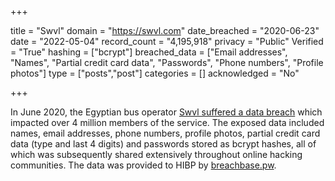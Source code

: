 +++

title = "Swvl"
domain = "https://swvl.com"
date_breached = "2020-06-23"
date = "2022-05-04"
record_count = "4,195,918"
privacy = "Public"
Verified = "True"
hashing = ["bcrypt"]
breached_data = ["Email addresses", "Names", "Partial credit card data", "Passwords", "Phone numbers", "Profile photos"]
type = ["posts","post"]
categories = []
acknowledged = "No"


+++


In June 2020, the Egyptian bus operator <a href="https://portswigger.net/daily-swig/egyptian-bus-operator-swvl-hit-by-data-breach" target="_blank" rel="noopener">Swvl suffered a data breach</a> which impacted over 4 million members of the service. The exposed data included names, email addresses, phone numbers, profile photos, partial credit card data (type and last 4 digits) and passwords stored as bcrypt hashes, all of which was subsequently shared extensively throughout online hacking communities. The data was provided to HIBP by <a href="https://breachbase.pw/" target="_blank" rel="noopener">breachbase.pw</a>.


